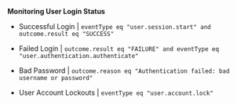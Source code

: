 
**Monitoring User Login Status**

* Successful Login |
`eventType eq "user.session.start" and outcome.result eq "SUCCESS"`

* Failed Login |
`outcome.result eq "FAILURE" and eventType eq "user.authentication.authenticate"`

* Bad Password |
`outcome.reason eq "Authentication failed: bad username or password"`

* User Account Lockouts |
`eventType eq "user.account.lock"`
